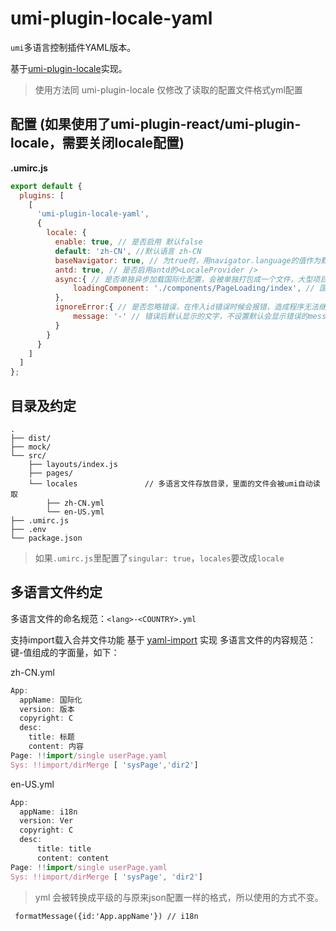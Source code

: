 # umi-plugin-locale-yaml

`umi`多语言控制插件YAML版本。

基于[umi-plugin-locale](https://github.com/umijs/umi/tree/master/packages/umi-plugin-locale)实现。
>  使用方法同 umi-plugin-locale  仅修改了读取的配置文件格式yml配置

## 配置 (如果使用了umi-plugin-react/umi-plugin-locale，需要关闭locale配置)

**.umirc.js**

```js
export default {
  plugins: [
    [
      'umi-plugin-locale-yaml',
      {
        locale: {
          enable: true, // 是否启用 默认false
          default: 'zh-CN', //默认语言 zh-CN
          baseNavigator: true, // 为true时，用navigator.language的值作为默认语言
          antd: true, // 是否启用antd的<LocaleProvider />
          async:{ // 是否单独异步加载国际化配置，会被单独打包成一个文件，大型项目推荐使用，可选设置loadingComponent,如果不需要直接设置成true
              loadingComponent: './components/PageLoading/index', // 国际化文件加载时渲染
          },
          ignoreError:{ // 是否忽略错误，在传入id错误时候会报错，造成程序无法继续往下走，忽略后只会报错单不会终止执行 无option可设置为true
              message: '-' // 错误后默认显示的文字，不设置默认会显示错误的message
          }
        }
      }
    ]
  ]
};
```

## 目录及约定

```
.
├── dist/                          
├── mock/                         
└── src/                          
    ├── layouts/index.js          
    ├── pages/                    
    └── locales               // 多语言文件存放目录，里面的文件会被umi自动读取
        ├── zh-CN.yml
        └── en-US.yml
├── .umirc.js                     
├── .env                          
└── package.json
```


>如果`.umirc.js`里配置了`singular: true`，`locales`要改成`locale`


## 多语言文件约定

多语言文件的命名规范：`<lang>-<COUNTRY>.yml`

支持import载入合并文件功能 基于 [yaml-import](https://www.npmjs.com/package/yaml-import) 实现
多语言文件的内容规范：键-值组成的字面量，如下：

zh-CN.yml

```javascript
App:
  appName: 国际化
  version: 版本
  copyright: C
  desc:
    title: 标题
    content: 内容
Page: !!import/single userPage.yaml
Sys: !!import/dirMerge [ 'sysPage','dir2']
```

en-US.yml

```javascript
App:
  appName: i18n
  version: Ver
  copyright: C
  desc:
      title: title
      content: content
Page: !!import/single userPage.yaml
Sys: !!import/dirMerge [ 'sysPage', 'dir2']
```

> yml 会被转换成平级的与原来json配置一样的格式，所以使用的方式不变。

```
 formatMessage({id:'App.appName'}) // i18n
```